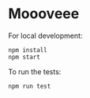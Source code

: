 # Moooveee

For local development:

```
npm install
npm start
```

To run the tests:

```
npm run test
```
